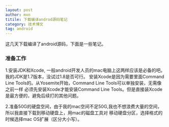 ```yaml
---
layout: post
author: mxn
titile: 下载编译androd源码笔记
category: 技术博文
tag: android
---
```


这几天下载编译了android源码，下面是一些笔记。

### 准备工作

1.安装JDK和Xcode, 一般android开发人员的mac电脑上这两样应该是必备的吧。我的JDK是1.7版本，没试过1.8是否可行。
安装Xcode是因为需要里面Command Line Tools的。从Yosemite开始，Command Line Tools可以单独安装，无需像之前一样
必须先安装Xcode才能安装Command Line Tools。但是直接装Xcode是最方便的，避免后续打的其他问题。

2.准备50G的硬盘空间，由于我的mac空间不足50G,我也不想浪费大量的空间，所以我直接下载到移动硬盘上，用mac的磁盘工具对
移动硬盘分区，选择格式的时候选择mac OS扩展（区分大小写）。

